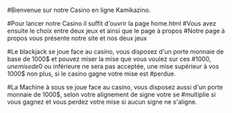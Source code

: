 #Bienvenue sur notre Casino en ligne Kamikazino.

#Pour lancer notre Casino il suffit d'ouvrir la page home.html
#Vous avez ensuite le choix entre deux jeux et ainsi que le page à propos
#Notre page à propos vous présente notre site et nos deux jeux

#Le blackjack se joue face au casino, vous disposez d'un porte monnaie de base de 1000$ et pouvez miser la mise que vous voulez sur ces 
#1000$, une mise de 0$ ou inférieure ne sera pas acceptée, une mise supérieur à vos 1000$ non plus, si le casino gagne votre mise est 
#perdue.

#La Machine à sous se joue face au casino, vous disposez aussi d'un porte monnaie de 1000$, selon votre alignement de signe votre se 
#multiplie si vous gagnez et vous perdez votre mise si aucun signe ne s'aligne.

